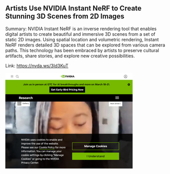 ## Artists Use NVIDIA Instant NeRF to Create Stunning 3D Scenes from 2D Images
Summary: NVIDIA Instant NeRF is an inverse rendering tool that enables digital artists to create beautiful and immersive 3D scenes from a set of static 2D images. Using spatial location and volumetric rendering, Instant NeRF renders detailed 3D spaces that can be explored from various camera paths. This technology has been embraced by artists to preserve cultural artifacts, share stories, and explore new creative possibilities.

Link: https://nvda.ws/3Id3KuT

<img src="/img/e3972441-e5d2-4b4f-b587-007b320d5397.png" width="400" />
<br/><br/>
